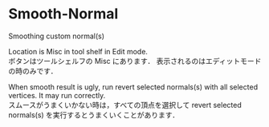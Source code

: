 # Smooth-Normal
Smoothing custom normal(s)

Location is Misc in tool shelf in Edit mode.  
ボタンはツールシェルフの Misc にあります．
表示されるのはエディットモードの時のみです．

When smooth result is ugly, run revert selected normals(s) with all selected vertices. It may run correctly.  
スムースがうまくいかない時は，すべての頂点を選択して revert selected normals(s) を実行するとうまくいくことがあります．
